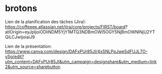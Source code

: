 # brotons
  Lien de la planification des tâches (Jira): https://coffeeee.atlassian.net/jira/core/projects/FIRST/board? atlOrigin=eyJpIjoiODliNDM5YjY1MTQ3NDBmOWI5OGY5NjBmOWNlNjU2YTQiLCJwIjoiaiJ9

Lien de la présentation: https://www.canva.com/design/DAFxPUr85JI/4xSNLPpJweSdFUJL7O-ySg/edit?utm_content=DAFxPUr85JI&utm_campaign=designshare&utm_medium=link2&utm_source=sharebutton
